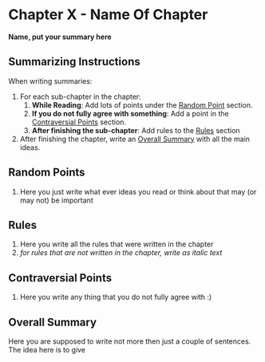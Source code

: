# Chapter **X** - **Name Of Chapter**
**Name, put your summary here**

## Summarizing Instructions
When writing summaries:
1. For each sub-chapter in the chapter:
    1. **While Reading**: Add lots of points under the [Random Point](#random-points) section.
    1. **If you do not fully agree with something**: Add a point in the [Contraversial Points](#contraversial-points) section.
    1. **After finishing the sub-chapter**: Add rules to the [Rules](#rules) section
1. After finishing the chapter, write an [Overall Summary](#overall-summary) with all the main ideas.

## Random Points
1. Here you just write what ever ideas you read or think about that may (or may not) be important

## Rules
1. Here you write all the rules that were written in the chapter
1. _for rules that are not written in the chapter, write as italic text_

## Contraversial Points
1. Here you write any thing that you do not fully agree with :)

## Overall Summary
Here you are supposed to write not more then just a couple of sentences. The idea here is to give 
